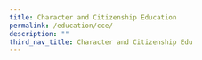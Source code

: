 ```yaml
---
title: Character and Citizenship Education
permalink: /education/cce/
description: ""
third_nav_title: Character and Citizenship Edu
---
```

